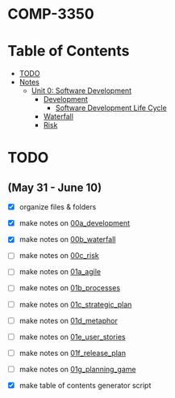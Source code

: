 # COMP-3350
Table of Contents
=================
   * [TODO](#TODO)
* [Notes](Notes)
   * [Unit 0: Software Development](Notes/Unit%200:%20Software%20Development.md)
      * [Development](Notes/Unit%200:%20Software%20Development.md#development)
        * [Software Development Life Cycle](Notes/Unit%200:%20Software%20Development.md#software-development-life-cycle)
      * [Waterfall](Notes/Unit%200:%20Software%20Development.md#waterfall)
      * [Risk](Notes/Unit%200:%20Software%20Development.md#risk)

# TODO 
## (May 31 - June 10)
- [x] organize files & folders
- [x] make notes on [00a_development](https://universityofmanitoba.desire2learn.com/d2l/le/content/375299/viewContent/1916589/View)
- [x] make notes on [00b_waterfall](https://universityofmanitoba.desire2learn.com/d2l/le/content/375299/viewContent/1916590/View?ou=375299)
- [ ] make notes on [00c_risk](https://universityofmanitoba.desire2learn.com/d2l/le/content/375299/viewContent/1916594/View)
- [ ] make notes on [01a_agile](https://universityofmanitoba.desire2learn.com/d2l/le/content/375299/viewContent/1916610/View)
- [ ] make notes on [01b_processes](https://universityofmanitoba.desire2learn.com/d2l/le/content/375299/viewContent/1916614/View)
- [ ] make notes on [01c_strategic_plan](https://universityofmanitoba.desire2learn.com/d2l/le/content/375299/viewContent/1916615/View)
- [ ] make notes on [01d_metaphor](https://universityofmanitoba.desire2learn.com/d2l/le/content/375299/viewContent/1916616/View)
- [ ] make notes on [01e_user_stories](https://universityofmanitoba.desire2learn.com/d2l/le/content/375299/viewContent/1916619/View)
- [ ] make notes on [01f_release_plan](https://universityofmanitoba.desire2learn.com/d2l/le/content/375299/viewContent/1916622/View)
- [ ] make notes on [01g_planning_game](https://universityofmanitoba.desire2learn.com/d2l/le/content/375299/viewContent/1916624/View)
- [x] make table of contents generator script

